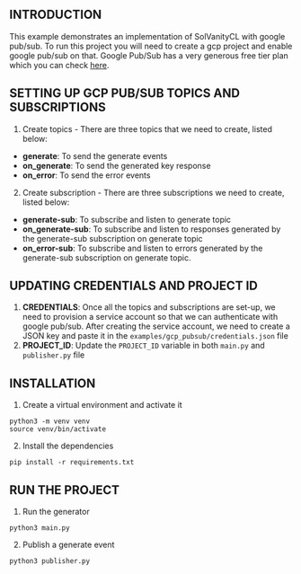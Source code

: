 ## INTRODUCTION
This example demonstrates an implementation of SolVanityCL with google pub/sub. To run this project you will need to create a gcp project and enable google pub/sub on that. Google Pub/Sub has a very generous free tier plan which you can check [here](https://cloud.google.com/pubsub/pricing).

## SETTING UP GCP PUB/SUB TOPICS AND SUBSCRIPTIONS
1. Create topics - There are three topics that we need to create, listed below:
-  **generate**: To send the generate events 
-  **on_generate**: To send the generated key response
-  **on_error**: To send the error events

2. Create subscription - There are three subscriptions we need to create, listed below:
- **generate-sub**: To subscribe and listen to generate topic
- **on_generate-sub**: To subscribe and listen to responses generated by the generate-sub subscription on generate topic
- **on_error-sub**: To subscribe and listen to errors generated by the generate-sub subscription on generate topic.

## UPDATING CREDENTIALS AND PROJECT ID
1. **CREDENTIALS**: Once all the topics and subscriptions are set-up, we need to provision a service account so that we can authenticate with google pub/sub. After creating the service account, we need to create a JSON key and paste it in the `examples/gcp_pubsub/credentials.json` file
2. **PROJECT_ID**: Update the `PROJECT_ID` variable in both `main.py` and `publisher.py` file

## INSTALLATION
1. Create a virtual environment and activate it
```
python3 -m venv venv
source venv/bin/activate
```

2. Install the dependencies
```
pip install -r requirements.txt
```

## RUN THE PROJECT
1. Run the generator
```
python3 main.py
```

2. Publish a generate event
```
python3 publisher.py
```

